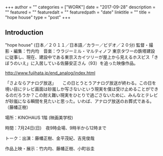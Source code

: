 +++
author = ""
categories = ["WORK"]
date = "2017-09-28"
description = ""
featured = ""
featuredalt = ""
featuredpath = "date"
linktitle = ""
title = "hope house"
type = "post"
+++

## Introduction

"hope house" (日本／２０１１／日本語／カラー／ビデオ／２０分)
監督・撮影・編集：竹内均　音楽：ウラジーミル・マルティノフ
東京タワーの鉄塔建設に従事し、現在、建設中である東京スカイツリーが屋上から見えるホスピス「きぼうのいえ」に入居している佐藤安正さん（93）を追った映像作品。

http://www.fujihata.jp/end_analog/index.html

「さよならアナログ放送」　　この日とうとうアナログ放送が終わる。この日を境い目にテレビ画面は砂嵐しか写さないという現実を僕は受け止めることができるのだろうか？この耐え難い現実をひとりで過ごさないために、みんなとテレビが砂嵐になる瞬間を見たいと思った。いわば、アナログ放送のお葬式である。（藤幡正樹）

場所：KINOHAUS 1階 (映画美学校)

時間：7月24日(日)　夜9時会場、9時半から12時まで

トーク：出演：藤幡正樹、金平茂紀、吉見俊哉

作品上映・展示：竹内均、藤幡正樹、小町谷圭
